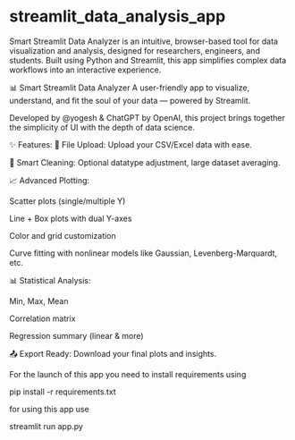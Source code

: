 # streamlit_data_analysis_app
Smart Streamlit Data Analyzer is an intuitive, browser-based tool for data visualization and analysis, designed for researchers, engineers, and students. Built using Python and Streamlit, this app simplifies complex data workflows into an interactive experience.  


📊 Smart Streamlit Data Analyzer
A user-friendly app to visualize, understand, and fit the soul of your data — powered by Streamlit.

Developed by @yogesh & ChatGPT by OpenAI, this project brings together the simplicity of UI with the depth of data science.

✨ Features:
📂 File Upload: Upload your CSV/Excel data with ease.

🧹 Smart Cleaning: Optional datatype adjustment, large dataset averaging.

📈 Advanced Plotting:

Scatter plots (single/multiple Y)

Line + Box plots with dual Y-axes

Color and grid customization

Curve fitting with nonlinear models like Gaussian, Levenberg-Marquardt, etc.

📊 Statistical Analysis:

Min, Max, Mean

Correlation matrix

Regression summary (linear & more)

📤 Export Ready: Download your final plots and insights.



For the launch of this app you need to install requirements using 

pip install -r requirements.txt

for using this app use 

streamlit run app.py

